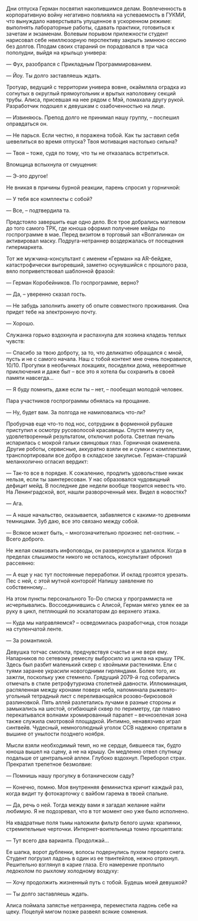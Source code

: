 Дни отпуска Герман посвятил накопившимся делам. Вовлеченность в корпоративную войну негативно повлияла на успеваемость в ГУКМИ, что вынуждало наверстывать упущенное в ускоренном режиме: выполнять лабораторные работы, сдавать практики, готовиться к зачетам и экзаменам. Волевым порывом прилежности студент нарисовал себе неиллюзорную перспективу закрыть зимнюю сессию без долгов. Плодам своих стараний он порадовался в три часа пополудни, выйдя на крыльцо универа: 

— Фух, разобрался с Прикладным Программированием. 

— Йоу. Ты долго заставляешь ждать.

Тротуар, ведущий с территории универа вовне, окаймляла оградка из согнутых в округлый прямоугольник и врытых наполовину секций трубы. Алиса, присевшая на нее рядом с Мэй, помахала другу рукой. Разработчик подошел к девушкам с озабоченностью на лице.

— Извиняюсь. Препод долго не принимал нашу группу, – поспешил оправдаться он.

— Не парься. Если честно, я поражена тобой. Как ты заставил себя шевелиться во время отпуска? Твоя мотивация настолько сильна?

— Твоя – тоже, судя по тому, что ты не отказалась встретиться.

Вломщица вспыхнула от смущения:

— Э-это другое!

Не вникая в причины бурной реакции, парень спросил у горничной: 

— У тебя все комплекты с собой?

— Все, – подтвердила та.

Предстояло завершить еще одно дело. Все трое добрались маглевом до того самого ТРК, где юноша оформил получение мейды по госпрограмме в мае. Перед визитом в торговый зал «Волгалинка» он активировал маску. Подруга-нетраннер воздержалась от посещения гипермаркета.

Тот же мужчина-консультант с именем «Герман» на AR-бейдже, катастрофически выгоревший, заметно осунувшийся с прошлого раза, вяло поприветствовал шаблонной фразой:

— Герман Коробейников. По госпрограмме, верно?  

— Да, – уверенно сказал гость.

— Не забудь заполнить анкету об опыте совместного проживания. Она придет тебе на электронную почту. 

— Хорошо.

Служанка горько вздохнула и распахнула для хозяина кладезь теплых чувств:

— Спасибо за твою доброту, за то, что деликатно обращался с мной, пусть и не с самого начала. Наш с тобой контент мне очень понравился, 10/10. Прогулки в необычных локациях, посиделки дома, невероятные приключения и даже быт – все это я хотела бы сохранить в своей памяти навсегда...

— Я буду помнить, даже если ты – нет, – пообещал молодой человек.  

Пара участников госпрограммы обнялась на прощание.

— Ну, будет вам. За полгода не намиловались что-ли?

Пробурчав еще что-то под нос, сотрудник в форменной рубашке приступил к осмотру русоволосой красавицы. Спустя минуту он, удовлетворенный результатом, отключил робота. Светлая печаль испарилась с мокрой гальки свинцовых глаз. Горничная окаменела. Другие роботы, сервисные, аккуратно взяли ее и сумки с комплектами, транспортировали все добро в складское закулисье. Герман-старший меланхолично огласил вердикт:

— Так-то все в порядке. К сожалению, продлить удовольствие никак нельзя, если ты заинтересован. У нас образовался чудовищный дефицит мейд. В последние две недели вообще творится невесть что. На Ленинградской, вот, нашли развороченный мех. Видел в новостях?

— Ага.

— А наше начальство, оказывается, забавляется с какими-то древними темницами. Зуб даю, все это связано между собой.

— Всякое может быть, – многозначительно произнес net-охотник. – Всего доброго.

Не желая смаковать инфоповоды, он развернулся и удалился. Когда в пределах слышимости никого не осталось, консультант обронил рассеянно: 

— А еще у нас тут постоянные переработки. И оклад грозятся урезать. Пес с ней, с этой мутной конторой! Напишу заявление по собственному...

На этом пункты персонального To-Do списка у программиста не исчерпывались. Воссоединившись с Алисой, Герман мягко увлек ее за руку в цикл, петляющий по эскалаторам до верхнего этажа. 

— Куда мы направляемся? – осведомилась разработчица, стоя позади на ступенчатой ленте.

— За романтикой.

Девушка тотчас смолкла, предчувствуя счастье и не веря ему. Напарников по сетевому ремеслу выбросило из цикла на крышу ТРК. Здесь был разбит маленький сквер с хвойными растениями. Ели с туями заранее украсили новогодними гирляндами. Более того, их зажгли, поскольку уже стемнело. Грядущий 2079-й год собирались отмечать в стиле ретрофутуризма столетней давности. Иллюминация, распяленная между кронами поверх неба, напоминала рыжевато-угольный тетрадный лист с переливающейся розово-бирюзовой разлиновкой. Пять аллей разлетались лучами в разные стороны и замыкались на шестой, огибающей сквер по периметру, где плавно перекатывался волнами хромированный парапет – вечнозеленая зона также служила смотровой площадкой. Интимно, ненавязчиво играл синтвейв. Чудесный, немноголюдный уголок ССВ надежно спрятали в вышине от унылости позднего ноября.

Мысли взяли необходимый темп, но не сердце, бившееся так, будто юноша вышел на сцену, а не на крышу. Он медленно отвел спутницу подальше от центральной аллеи. Глубоко вздохнул. Переборол страх. Прекратил трепетное безмолвие:

— Помнишь нашу прогулку в ботаническом саду? 

— Конечно, помню. Моя внутренняя феминистка кричит каждый раз, когда видит ту фотокарточку с вайбом гарема в твоей спальне.

— Да, речь о ней. Тогда между вами я загадал желание найти любимую. Я не подозревал, что в тот момент оно уже было исполнено.

На квадратные поля тьмы наложили фильтр белого шума: крапинки, стремительные черточки. Интернет-воительница томно прошептала:

— Тут всего два варианта. Продолжай...

Ее шапка, ворот дубленки, волосы подернулись пухом первого снега. Студент погрузил ладонь в один из ее твинтейлов, нежно отряхнул. Решительно взглянул в карие глаза. Его намерение проплыло ледоколом по рыхлому холодному воздуху:

— Хочу продолжить жизненный путь с тобой. Будешь моей девушкой? 

— Ты долго заставляешь ждать.

Алиса поймала запястье нетраннера, переместила ладонь себе на щеку. Поцелуй мигом позже развеял всякие сомнения.